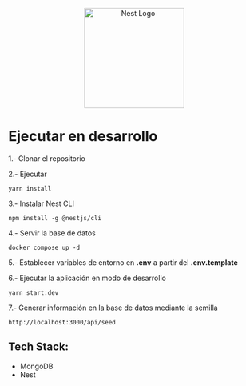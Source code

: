 <p align="center">
  <a href="http://nestjs.com/" target="blank"><img src="https://nestjs.com/img/logo-small.svg" width="200" alt="Nest Logo" /></a>
</p>

# Ejecutar en desarrollo

1.- Clonar el repositorio

2.- Ejecutar

```
yarn install
```

3.- Instalar Nest CLI

```
npm install -g @nestjs/cli
```

4.- Servir la base de datos

```
docker compose up -d
```

5.- Establecer variables de entorno en __.env__ a partir del __.env.template__ 

6.- Ejecutar la aplicación en modo de desarrollo
```
yarn start:dev
```

7.- Generar información en la base de datos mediante la semilla

```
http://localhost:3000/api/seed
```


## Tech Stack:

-   MongoDB
-   Nest
